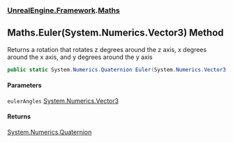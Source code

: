 ### [UnrealEngine.Framework](./UnrealEngine-Framework.md 'UnrealEngine.Framework').[Maths](./UnrealEngine-Framework-Maths.md 'UnrealEngine.Framework.Maths')
## Maths.Euler(System.Numerics.Vector3) Method
Returns a rotation that rotates z degrees around the z axis, x degrees around the x axis, and y degrees around the y axis  
```csharp
public static System.Numerics.Quaternion Euler(System.Numerics.Vector3 eulerAngles);
```
#### Parameters
<a name='UnrealEngine-Framework-Maths-Euler(System-Numerics-Vector3)-eulerAngles'></a>
`eulerAngles` [System.Numerics.Vector3](https://docs.microsoft.com/en-us/dotnet/api/System.Numerics.Vector3 'System.Numerics.Vector3')  
  
#### Returns
[System.Numerics.Quaternion](https://docs.microsoft.com/en-us/dotnet/api/System.Numerics.Quaternion 'System.Numerics.Quaternion')  
